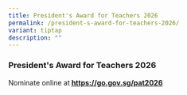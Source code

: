 ```yaml
---
title: President's Award for Teachers 2026
permalink: /president-s-award-for-teachers-2026/
variant: tiptap
description: ""
---
```

<h3>President's Award for Teachers 2026</h3>
<p>Nominate online at<strong> <a href="https://go.gov.sg/pat2026" rel="noopener noreferrer nofollow" target="_blank"><u>https://go.gov.sg/pat2026</u></a></strong>
</p>
<p></p>